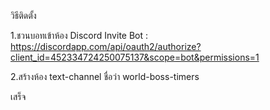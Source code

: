 วิธีติดตั้ง

1.ชวนบอทเข้าห้อง Discord
Invite Bot : https://discordapp.com/api/oauth2/authorize?client_id=452334724250075137&scope=bot&permissions=1

2.สร้างห้อง text-channel ชื่อว่า world-boss-timers

เสร็จ